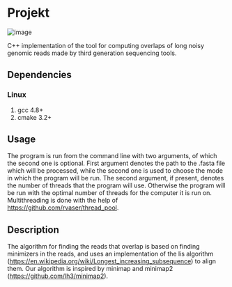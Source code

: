 # Projekt

![image](https://travis-ci.org/TimNo1/Projekt.svg?branch=minimizer)

C++ implementation of the tool for computing overlaps of long noisy genomic reads made by third generation sequencing tools.

## Dependencies

### Linux

1. gcc 4.8+
2. cmake 3.2+

## Usage

The program is run from the command line with two arguments, of which the second one is optional. First argument denotes the path to the .fasta file which will be processed, while the second one is used to choose the mode in which the program will be run. The second argument, if present, denotes the number of threads that the program will use. Otherwise the program will be run with the optimal number of threads for the computer it is run on. Multithreading is done with the help of https://github.com/rvaser/thread_pool.

## Description

The algorithm for finding the reads that overlap is based on finding minimizers in the reads, and uses an implementation of the lis algorithm (https://en.wikipedia.org/wiki/Longest_increasing_subsequence) to align them. Our algorithm is inspired by minimap and minimap2 (https://github.com/lh3/minimap2).
